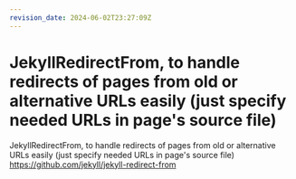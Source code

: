 ```yaml
---
revision_date: 2024-06-02T23:27:09Z
---
```

# JekyllRedirectFrom, to handle redirects of pages from old or alternative URLs easily (just specify needed URLs in page's source file)
JekyllRedirectFrom, to handle redirects of pages from old or alternative URLs easily (just specify needed URLs in page's source file)
https://github.com/jekyll/jekyll-redirect-from